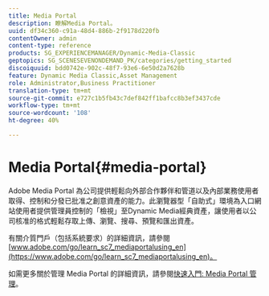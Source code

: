 ```yaml
---
title: Media Portal
description: 瞭解Media Portal。
uuid: df34c360-c91a-48d4-886b-2f9178d220fb
contentOwner: admin
content-type: reference
products: SG_EXPERIENCEMANAGER/Dynamic-Media-Classic
geptopics: SG_SCENESEVENONDEMAND_PK/categories/getting_started
discoiquuid: bdd0742e-902c-48f7-93e6-6e50d2a7628b
feature: Dynamic Media Classic,Asset Management
role: Administrator,Business Practitioner
translation-type: tm+mt
source-git-commit: e727c1b5fb43c7def842ff1bafcc8b3ef3437cde
workflow-type: tm+mt
source-wordcount: '108'
ht-degree: 40%

---
```



# Media Portal{#media-portal}

Adobe Media Portal 為公司提供輕鬆向外部合作夥伴和管道以及內部業務使用者取得、控制和分發已批准之創意資產的能力。此瀏覽器型「自助式」環境為入口網站使用者提供管理員控制的「檢視」至Dynamic Media經典資產，讓使用者以公司核准的格式輕鬆存取上傳、瀏覽、搜尋、預覽和匯出資產。

有關介質門戶（包括系統要求）的詳細資訊，請參閱[www.adobe.com/go/learn_sc7_mediaportalusing_en](https://www.adobe.com/go/learn_sc7_mediaportalusing_en)。

如需更多關於管理 Media Portal 的詳細資訊，請參閱[快速入門: Media Portal 管理](quick-start-media-portal-administration.md#quick_start_media_portal_administration)。
